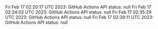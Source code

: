 
Fri Feb 17 02:20:17 UTC 2023: GitHub Actions API status: null
Fri Feb 17 02:24:02 UTC 2023: GitHub Actions API status: null
Fri Feb 17 02:35:29 UTC 2023: GitHub Actions API status: null
Fri Feb 17 02:39:11 UTC 2023: GitHub Actions API status: null
